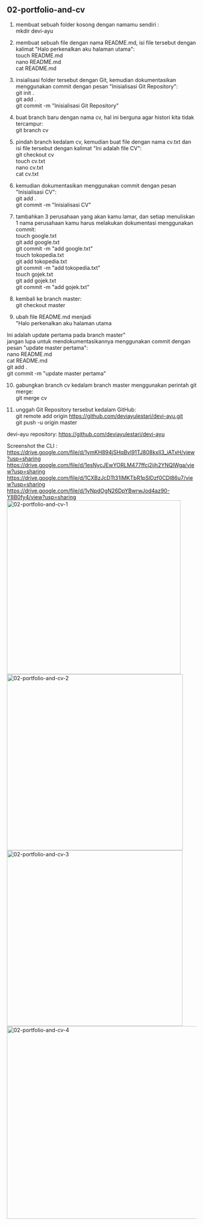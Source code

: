 ## 02-portfolio-and-cv
1. membuat sebuah folder kosong dengan namamu sendiri :  
mkdir devi-ayu  
  
2. membuat sebuah file dengan nama README.md, isi file tersebut dengan kalimat
"Halo perkenalkan aku halaman utama":   
touch README.md  
nano README.md  
cat README.md  
  
3. insialisasi folder tersebut dengan Git, kemudian dokumentasikan menggunakan commit dengan pesan
"Inisialisasi Git Repository":  
git init .  
git add .  
git commit -m "Inisialisasi Git Repository"  
    
4. buat branch baru dengan nama cv, hal ini berguna agar histori kita tidak tercampur:  
git branch cv  
  
5. pindah branch kedalam cv, kemudian buat file dengan nama cv.txt dan isi file tersebut dengan kalimat "Ini adalah file CV":  
git checkout cv  
touch cv.txt  
nano cv.txt  
cat cv.txt  
  
6. kemudian dokumentasikan menggunakan commit dengan pesan "Inisialisasi CV":  
git add .  
git commit -m "Inisialisasi CV"  
   
7. tambahkan 3 perusahaan yang akan kamu lamar, dan setiap menuliskan 1 nama perusahaan kamu harus melakukan dokumentasi menggunakan commit:  
touch google.txt  
git add google.txt  
git commit -m "add google.txt"  
touch tokopedia.txt  
git add tokopedia.txt  
git commit -m "add tokopedia.txt"  
touch gojek.txt  
git add gojek.txt  
git commit -m "add gojek.txt"  
  
8. kembali ke branch master:  
git checkout master
   
9. ubah file README.md menjadi  
"Halo perkenalkan aku halaman utama  
  
Ini adalah update pertama pada branch master"  
jangan lupa untuk mendokumentasikannya menggunakan commit dengan pesan "update master pertama":  
nano README.md  
cat README.md  
git add .  
git commit -m "update master pertama"  
  
10. gabungkan branch cv kedalam branch master menggunakan perintah git merge:  
git merge cv  
  
11. unggah Git Repository tersebut kedalam GitHub:  
git remote add origin https://github.com/deviayulestari/devi-ayu.git  
git push -u origin master  
  
  

devi-ayu repository: https://github.com/deviayulestari/devi-ayu  

Screenshot the CLI :  
https://drive.google.com/file/d/1ymKH894jSHqBvl91TJ808kxIl3_iATxH/view?usp=sharing  
https://drive.google.com/file/d/1esNycJEwYORLM477ffcj2ijh2YNQlWga/view?usp=sharing  
https://drive.google.com/file/d/1CXBzJcDTt31IMKTbR1pSlDzf0CDl86u7/view?usp=sharing  
https://drive.google.com/file/d/1yNpdOgN26DpYBwrwJod4az90-Y8B0fy4/view?usp=sharing  
<img width="461" alt="02-portfolio-and-cv-1" src="https://user-images.githubusercontent.com/55142624/134034659-540c4791-0761-48be-a5fe-480c05fa3753.png">
<img width="467" alt="02-portfolio-and-cv-2" src="https://user-images.githubusercontent.com/55142624/134034665-bf91a405-2a37-499c-a5d7-e7bcfbdf0bc8.png">
<img width="466" alt="02-portfolio-and-cv-3" src="https://user-images.githubusercontent.com/55142624/134034666-0cf301cd-aee7-44d8-8b1c-9359a02beaed.png">
<img width="511" alt="02-portfolio-and-cv-4" src="https://user-images.githubusercontent.com/55142624/134034667-ea0af778-4e80-479e-bb9f-dbd8c75f6875.png">
